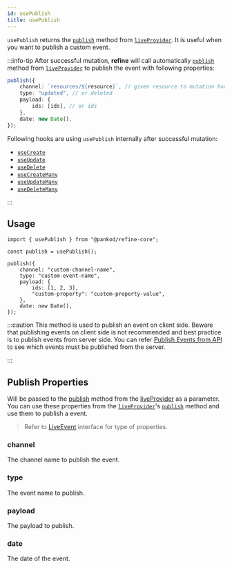 ```yaml
---
id: usePublish
title: usePublish
---
```


`usePublish` returns the [`publish`][live-provider-publish] method from [`liveProvider`][live-provider]. It is useful when you want to publish a custom event.

:::info-tip
After successful mutation, **refine** will call automatically [`publish`][live-provider-publish] method from [`liveProvider`][live-provider] to publish the event with following properties:

```ts
publish({
    channel: `resources/${resource}`, // given resource to mutation hook
    type: "updated", // or deleted
    payload: {
        ids: [ids], // or ids
    },
    date: new Date(),
});
```

Following hooks are using `usePublish` internally after successful mutation:

-   [`useCreate`][use-create]
-   [`useUpdate`][use-update]
-   [`useDelete`][use-delete]
-   [`useCreateMany`][use-create-many]
-   [`useUpdateMany`][use-update-many]
-   [`useDeleteMany`][use-delete-many]

:::

## Usage

```tsx
import { usePublish } from "@pankod/refine-core";

const publish = usePublish();

publish({
    channel: "custom-channel-name",
    type: "custom-event-name",
    payload: {
        ids: [1, 2, 3],
        "custom-property": "custom-property-value",
    },
    date: new Date(),
});
```

:::caution
This method is used to publish an event on client side. Beware that publishing events on client side is not recommended and best practice is to publish events from server side. You can refer [Publish Events from API](/docs/api-reference/core/providers/live-provider/#publish-events-from-api) to see which events must be published from the server.

:::

## Publish Properties

Will be passed to the [publish][live-provider-publish] method from the [liveProvider][live-provider] as a parameter. You can use these properties from the [`liveProvider`][live-provider]'s [`publish`][live-provider-publish] method and use them to publish a event.

> Refer to [LiveEvent][live-event] interface for type of properties.

### channel <PropTag required/>

The channel name to publish the event.

### type <PropTag required/>

The event name to publish.

### payload <PropTag required/>

The payload to publish.

### date <PropTag required/>

The date of the event.

[live-provider]: /docs/api-reference/core/providers/live-provider
[live-provider-publish]: /docs/api-reference/core/providers/live-provider/#publish
[live-event]: /docs/api-reference/core/interfaceReferences/#liveevent
[base-key]: /docs/api-reference/core/interfaceReferences/#basekey
[use-delete-many]: /docs/api-reference/core/hooks/data/useDeleteMany/
[use-delete]: /docs/api-reference/core/hooks/data/useDelete/
[use-create]: /docs/api-reference/core/hooks/data/useCreate/
[use-create-many]: /docs/api-reference/core/hooks/data/useCreateMany/
[use-update]: /docs/api-reference/core/hooks/data/useUpdate/
[use-update-many]: /docs/api-reference/core/hooks/data/useUpdateMany/
[use-update]: /docs/api-reference/core/hooks/data/useUpdate/
[use-update-many]: /docs/api-reference/core/hooks/data/useUpdateMany/
